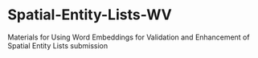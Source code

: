 # Spatial-Entity-Lists-WV
Materials for Using Word Embeddings for Validation and Enhancement of Spatial Entity Lists submission
